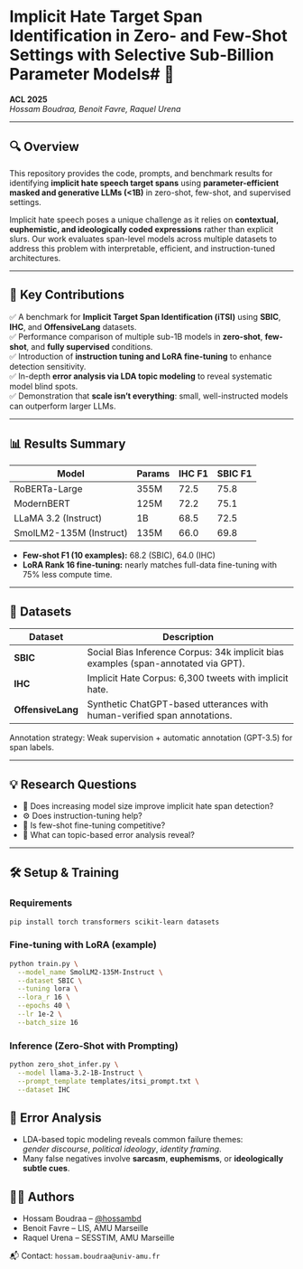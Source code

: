 # Implicit Hate Target Span Identification in Zero- and Few-Shot Settings with Selective Sub-Billion Parameter Models# 🧠

**ACL 2025**  
*Hossam Boudraa, Benoit Favre, Raquel Urena*

---

## 🔍 Overview

This repository provides the code, prompts, and benchmark results for identifying **implicit hate speech target spans** using **parameter-efficient masked and generative LLMs (<1B)** in zero-shot, few-shot, and supervised settings.

Implicit hate speech poses a unique challenge as it relies on **contextual, euphemistic, and ideologically coded expressions** rather than explicit slurs. Our work evaluates span-level models across multiple datasets to address this problem with interpretable, efficient, and instruction-tuned architectures.

---

## 🧪 Key Contributions

✅ A benchmark for **Implicit Target Span Identification (iTSI)** using **SBIC**, **IHC**, and **OffensiveLang** datasets.  
✅ Performance comparison of multiple sub-1B models in **zero-shot**, **few-shot**, and **fully supervised** conditions.  
✅ Introduction of **instruction tuning and LoRA fine-tuning** to enhance detection sensitivity.  
✅ In-depth **error analysis via LDA topic modeling** to reveal systematic model blind spots.  
✅ Demonstration that **scale isn’t everything**: small, well-instructed models can outperform larger LLMs.

---

## 📊 Results Summary

| Model                  | Params | IHC F1 | SBIC F1 |
|------------------------|--------|--------|---------|
| RoBERTa-Large          | 355M   | 72.5   | 75.8    |
| ModernBERT             | 125M   | 72.2   | 75.1    |
| LLaMA 3.2 (Instruct)   | 1B     | 68.5   | 72.5    |
| SmolLM2-135M (Instruct)| 135M   | 66.0   | 69.8    |

- **Few-shot F1 (10 examples):** 68.2 (SBIC), 64.0 (IHC)  
- **LoRA Rank 16 fine-tuning:** nearly matches full-data fine-tuning with 75% less compute time.

---

## 📁 Datasets

| Dataset         | Description                                                                 |
|----------------|-----------------------------------------------------------------------------|
| **SBIC**        | Social Bias Inference Corpus: 34k implicit bias examples (span-annotated via GPT). |
| **IHC**         | Implicit Hate Corpus: 6,300 tweets with implicit hate.                      |
| **OffensiveLang** | Synthetic ChatGPT-based utterances with human-verified span annotations.   |

Annotation strategy: Weak supervision + automatic annotation (GPT-3.5) for span labels.

---

## 💡 Research Questions

- 🔬 Does increasing model size improve implicit hate span detection?
- ⚙️ Does instruction-tuning help?
- 🧪 Is few-shot fine-tuning competitive?
- 🧵 What can topic-based error analysis reveal?

---

## 🛠️ Setup & Training

### Requirements
```bash
pip install torch transformers scikit-learn datasets
```

### Fine-tuning with LoRA (example)
```bash
python train.py \
  --model_name SmolLM2-135M-Instruct \
  --dataset SBIC \
  --tuning lora \
  --lora_r 16 \
  --epochs 40 \
  --lr 1e-2 \
  --batch_size 16
```

### Inference (Zero-Shot with Prompting)
```bash
python zero_shot_infer.py \
  --model llama-3.2-1B-Instruct \
  --prompt_template templates/itsi_prompt.txt \
  --dataset IHC
```

## 🧵 Error Analysis

- LDA-based topic modeling reveals common failure themes:  
  *gender discourse*, *political ideology*, *identity framing*.  
- Many false negatives involve **sarcasm**, **euphemisms**, or **ideologically subtle cues**.


## 🧑‍💻 Authors

- Hossam Boudraa – [@hossambd](https://github.com/hossambd)  
- Benoit Favre – LIS, AMU Marseille  
- Raquel Urena – SESSTIM, AMU Marseille

📬 Contact: `hossam.boudraa@univ-amu.fr`
